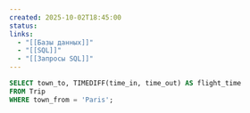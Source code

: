```yaml
---
created: 2025-10-02T18:45:00
status:
links:
  - "[[Базы данных]]"
  - "[[SQL]]"
  - "[[Запросы SQL]]"
---
```

```sql
SELECT town_to, TIMEDIFF(time_in, time_out) AS flight_time
FROM Trip
WHERE town_from = 'Paris';
```
































